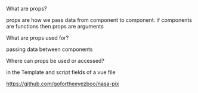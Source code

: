 What are props?

props are how we pass data from component to component. if components are functions then props are arguments

What are props used for?

passing data between components

Where can props be used or accessed?

in the Template and script fields of a vue file

https://github.com/gofortheeyezboo/nasa-pix